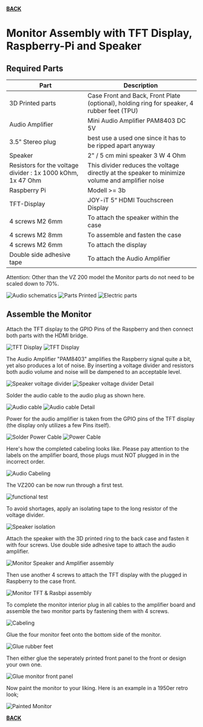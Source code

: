 **[BACK](README.md)**
# <a name="monitor">Monitor Assembly with TFT Display, Raspberry-Pi and Speaker</a>

## Required Parts

| Part | Description |
| ------- | ------------ |
| 3D Printed parts | Case Front and Back, Front Plate (optional), holding ring for speaker, 4 rubber feet (TPU) |
| Audio Amplifier | Mini Audio Amplifier PAM8403 DC 5V |
| 3.5" Stereo plug | best use a used one since it has to be ripped apart anyway |
| Speaker | 2" / 5 cm mini speaker 3 W 4 Ohm |
| Resistors for the voltage divider : 1x 1000 kOhm, 1x 47 Ohm| This divider reduces the voltage directly at the speaker to minimize volume and amplifier noise |
| Raspberry Pi | Modell >= 3b |
| TFT-Display | JOY-iT 5“ HDMI Touchscreen Display |
| 4 screws M2 6mm | To attach the speaker within the case |
| 4 screws M2 8mm | To assemble and fasten the case |
| 4 screws M2 6mm| To attach the display |
| Double side adhesive tape | To attach the Audio Amplifier |

Attention: Other than the VZ 200 model the Monitor parts do not need to be scaled down to 70%.

![Audio schematics](../audio/audio_schaltplan_skaliert.png "Audio Amplifier Schematics")
![Parts Printed](../images/img_monitor_02_bauteile_druck.jpg "Parts Printed")
![Electric parts](../images/img_monitor_01_bauteile_elektrisch.jpg "Electric parts")

## Assemble the Monitor

Attach the TFT display to the GPIO Pins of the Raspberry and then connect both parts with the HDMI bridge.

![TFT Display](../images/img_monitor_03_raspberry_tft.jpg "TFT Display")
![TFT Display](../images/img_monitor_04_raspberry_tft_2.jpg "TFT Display")

The Audio Amplifier "PAM8403" amplifies the Raspberry signal quite a bit, yet also produces a lot of noise. By inserting a voltage divider and resistors both audio volume and noise will be dampened to an acceptable level.

![Speaker voltage divider](../images/img_monitor_05_speaker_spannungsteiler.jpg "Speaker voltage divider")
![Speaker voltage divider Detail](../images/img_monitor_06_speaker_spannungsteiler_2.jpg "Speaker voltage divider Detail")

Solder the audio cable to the audio plug as shown here.

![Audio cable](../images/img_monitor_07_klinke.jpg "Audio cable")
![Audio cable Detail](../images/img_monitor_08_klinke_2.jpg "Audio cable Detail")

Power for the audio amplifier is taken from the GPIO pins of the TFT display (the display only utilizes a few Pins itself).

![Solder Power Cable](../images/img_monitor_09_audioverstärker_power.jpg "Solder Power Cable")
![Power Cable](../images/img_monitor_10_audioverstärker_power_2.jpg "Power Cable")

Here's how the completed cabeling looks like. Please pay attention to the labels on the amplifier board, those plugs must NOT plugged in in the incorrect order.

![Audio Cabeling](../images/img_monitor_11_audio_gesamt.jpg "Audio Cabeling")

The VZ200 can be now run through a first test.

![functional test](../images/img_monitor_12_raspberry_tft_audio_funktion.jpg "functional test")

To avoid shortages, apply an isolating tape to the long resistor of the voltage divider. 

![Speaker isolation](../images/img_monitor_13_speaker_isolierung.jpg "Speaker isolation")

Attach the speaker with the 3D printed ring to the back case and fasten it with four screws. Use double side adhesive tape to attach the audio amplifier.

![Monitor Speaker and Amplifier assembly](../images/img_monitor_14_speaker_verstärker_einbau.jpg "Monitor Speaker and Amplifier assembly")

Then use another 4 screws to attach the TFT display with the plugged in Raspberry to the case front.

![Monitor TFT & Rasbpi assembly](../images/img_monitor_16_raspberry_tft_einbau_2.jpg "Monitor TFT & Rasbpi assembly")

To complete the monitor interior plug in all cables to the amplifier board and assemble the two monitor parts by fastening them with 4 screws.

![Cabeling](../images/img_monitor_17_verkabelung_gesamt.jpg "Cabeling")

Glue the four monitor feet onto the bottom side of the monitor.

![Glue rubber feet](../images/img_monitor_18_gummifuesse.jpg "Glue rubber feet")

Then either glue the seperately printed front panel to the front or design your own one. 

![Glue monitor front panel](../images/img_monitor_21_monitor_front.jpg "Glue monitor front pane")

Now paint the monitor to your liking. Here is an example in a 1950er retro look;

![Painted Monitor](../images/img_monitor_22_monitor_bemalt.jpg "Painted Monitor")

**[BACK](README.md)**
